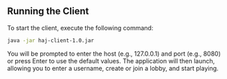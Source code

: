 ## Running the Client

To start the client, execute the following command:

```sh
java -jar haj-client-1.0.jar
```

You will be prompted to enter the host (e.g., 127.0.0.1) and port (e.g., 8080) or press Enter to use the default values.
The application will then launch, allowing you to enter a username, create or join a lobby, and start playing.
